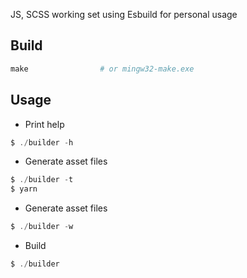 JS, SCSS working set using Esbuild for personal usage


## Build

```powershell
make                # or mingw32-make.exe
```


## Usage

* Print help
```powershell
$ ./builder -h
```

* Generate asset files
```powershell
$ ./builder -t
$ yarn
```

* Generate asset files
```powershell
$ ./builder -w
```

* Build
```powershell
$ ./builder
```
